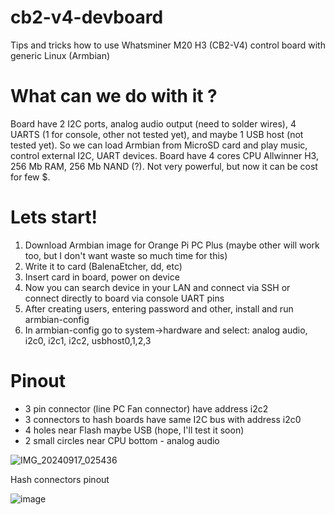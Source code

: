 # cb2-v4-devboard
Tips and tricks how to use Whatsminer M20 H3 (CB2-V4) control board with generic Linux (Armbian)

# What can we do with it ?
Board have 2 I2C ports, analog audio output (need to solder wires), 4 UARTS (1 for console, other not tested yet), and maybe 1 USB host (not tested yet).
So we can load Armbian from MicroSD card and play music, control external I2C, UART devices.
Board have 4 cores CPU Allwinner H3, 256 Mb RAM, 256 Mb NAND (?). Not very powerful, but now it can be cost for few $.

# Lets start!
1. Download Armbian image for Orange Pi PC Plus (maybe other will work too, but I don't want waste so much time for this)
2. Write it to card (BalenaEtcher, dd, etc)
3. Insert card in board, power on device
4. Now you can search device in your LAN and connect via SSH or connect directly to board via console UART pins
5. After creating users, entering password and other, install and run armbian-config
6. In armbian-config go to system->hardware and select: analog audio, i2c0, i2c1, i2c2, usbhost0,1,2,3

# Pinout
- 3 pin connector (line PC Fan connector) have address i2c2
- 3 connectors to hash boards have same I2C bus with address i2c0
- 4 holes near Flash maybe USB (hope, I'll test it soon)
- 2 small circles near CPU bottom - analog audio
  
![IMG_20240917_025436](https://github.com/user-attachments/assets/2730045b-e5b3-4ed8-a639-077973e3fed5)

Hash connectors pinout

![image](https://github.com/user-attachments/assets/c526de43-335e-497a-acf8-281298556ced)
